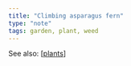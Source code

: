 ```yaml
---
title: "Climbing asparagus fern"
type: "note"
tags: garden, plant, weed
---
```


See also: [[plants]]


[//begin]: # "Autogenerated link references for markdown compatibility"
[plants]: plants "Plants"
[//end]: # "Autogenerated link references"